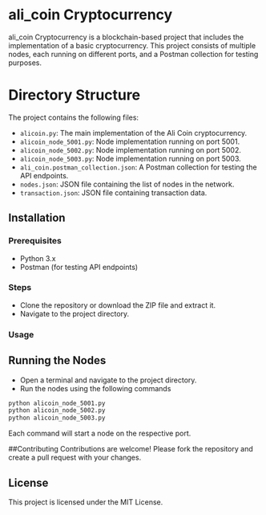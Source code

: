
# ali_coin Cryptocurrency


ali_coin Cryptocurrency is a blockchain-based project that includes the implementation of a basic cryptocurrency. This project consists of multiple nodes, each running on different ports, and a Postman collection for testing purposes.

# Directory Structure
The project contains the following files:

- `alicoin.py`: The main implementation of the Ali Coin cryptocurrency.
- `alicoin_node_5001.py`: Node implementation running on port 5001.
- `alicoin_node_5002.py`: Node implementation running on port 5002.
- `alicoin_node_5003.py`: Node implementation running on port 5003.
- `ali_coin.postman_collection.json`: A Postman collection for testing the API endpoints.
- `nodes.json`: JSON file containing the list of nodes in the network.
- `transaction.json`: JSON file containing transaction data.


## Installation

### Prerequisites
- Python 3.x
- Postman (for testing API endpoints)

### Steps
- Clone the repository or download the ZIP file and extract it.
- Navigate to the project directory.  

### Usage
## Running the Nodes
- Open a terminal and navigate to the project directory.
- Run the nodes using the following commands

```bash
python alicoin_node_5001.py
python alicoin_node_5002.py
python alicoin_node_5003.py

```
Each command will start a node on the respective port.

##Contributing
Contributions are welcome! Please fork the repository and create a pull request with your changes.

## License
This project is licensed under the MIT License.